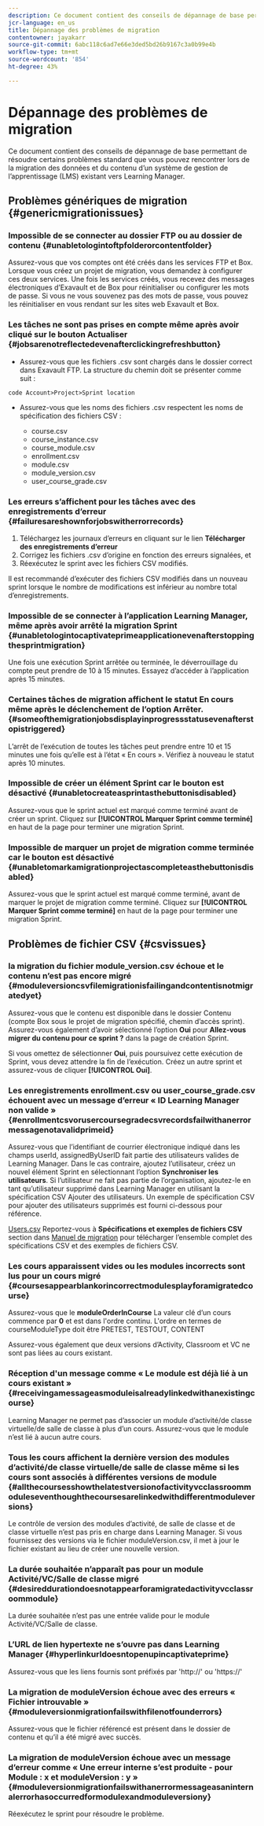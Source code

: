 ```yaml
---
description: Ce document contient des conseils de dépannage de base permettant de résoudre certains problèmes standard que vous pouvez rencontrer lors de la migration des données et du contenu d’un système de gestion de l’apprentissage (LMS) existant vers Learning Manager.
jcr-language: en_us
title: Dépannage des problèmes de migration
contentowner: jayakarr
source-git-commit: 6abc118c6ad7e66e3ded5bd26b9167c3a0b99e4b
workflow-type: tm+mt
source-wordcount: '854'
ht-degree: 43%

---
```




# Dépannage des problèmes de migration

Ce document contient des conseils de dépannage de base permettant de résoudre certains problèmes standard que vous pouvez rencontrer lors de la migration des données et du contenu d’un système de gestion de l’apprentissage (LMS) existant vers Learning Manager.

## Problèmes génériques de migration {#genericmigrationissues}

### Impossible de se connecter au dossier FTP ou au dossier de contenu {#unabletologintoftpfolderorcontentfolder}

Assurez-vous que vos comptes ont été créés dans les services FTP et Box. Lorsque vous créez un projet de migration, vous demandez à configurer ces deux services. Une fois les services créés, vous recevez des messages électroniques d’Exavault et de Box pour réinitialiser ou configurer les mots de passe. Si vous ne vous souvenez pas des mots de passe, vous pouvez les réinitialiser en vous rendant sur les sites web Exavault et Box.

### Les tâches ne sont pas prises en compte même après avoir cliqué sur le bouton Actualiser {#jobsarenotreflectedevenafterclickingrefreshbutton}

* Assurez-vous que les fichiers .csv sont chargés dans le dossier correct dans Exavault FTP. La structure du chemin doit se présenter comme suit :

`code Account>Project>Sprint location`

* Assurez-vous que les noms des fichiers .csv respectent les noms de spécification des fichiers CSV :

   * course.csv
   * course_instance.csv
   * course_module.csv
   * enrollment.csv
   * module.csv
   * module_version.csv
   * user_course_grade.csv

### Les erreurs s’affichent pour les tâches avec des enregistrements d’erreur {#failuresareshownforjobswitherrorrecords}

1. Téléchargez les journaux d’erreurs en cliquant sur le lien **Télécharger des enregistrements d’erreur**
1. Corrigez les fichiers .csv d’origine en fonction des erreurs signalées, et
1. Réexécutez le sprint avec les fichiers CSV modifiés.

Il est recommandé d’exécuter des fichiers CSV modifiés dans un nouveau sprint lorsque le nombre de modifications est inférieur au nombre total d’enregistrements.

### Impossible de se connecter à l’application Learning Manager, même après avoir arrêté la migration Sprint {#unabletologintocaptivateprimeapplicationevenafterstoppingthesprintmigration}

Une fois une exécution Sprint arrêtée ou terminée, le déverrouillage du compte peut prendre de 10 à 15 minutes. Essayez d’accéder à l’application après 15 minutes.

### Certaines tâches de migration affichent le statut En cours même après le déclenchement de l’option Arrêter. {#someofthemigrationjobsdisplayinprogressstatusevenafterstopistriggered}

L’arrêt de l’exécution de toutes les tâches peut prendre entre 10 et 15 minutes une fois qu’elle est à l’état « En cours ». Vérifiez à nouveau le statut après 10 minutes.

### Impossible de créer un élément Sprint car le bouton est désactivé {#unabletocreateasprintasthebuttonisdisabled}

Assurez-vous que le sprint actuel est marqué comme terminé avant de créer un sprint. Cliquez sur **[!UICONTROL Marquer Sprint comme terminé]** en haut de la page pour terminer une migration Sprint.

### Impossible de marquer un projet de migration comme terminée car le bouton est désactivé {#unabletomarkamigrationprojectascompleteasthebuttonisdisabled}

Assurez-vous que le sprint actuel est marqué comme terminé, avant de marquer le projet de migration comme terminé. Cliquez sur **[!UICONTROL Marquer Sprint comme terminé]** en haut de la page pour terminer une migration Sprint.

## Problèmes de fichier CSV {#csvissues}

### la migration du fichier module_version.csv échoue et le contenu n’est pas encore migré {#moduleversioncsvfilemigrationisfailingandcontentisnotmigratedyet}

Assurez-vous que le contenu est disponible dans le dossier Contenu (compte Box sous le projet de migration spécifié, chemin d’accès sprint). Assurez-vous également d’avoir sélectionné l’option **Oui** pour **Allez-vous migrer du contenu pour ce sprint ?** dans la page de création Sprint.

Si vous omettez de sélectionner **Oui**, puis poursuivez cette exécution de Sprint, vous devez attendre la fin de l’exécution. Créez un autre sprint et assurez-vous de cliquer **[!UICONTROL Oui]**.

### Les enregistrements enrollment.csv ou user_course_grade.csv échouent avec un message d’erreur « ID Learning Manager non valide » {#enrollmentcsvorusercoursegradecsvrecordsfailwithanerrormessagenotavalidprimeid}

Assurez-vous que l’identifiant de courrier électronique indiqué dans les champs userId, assignedByUserID fait partie des utilisateurs valides de Learning Manager. Dans le cas contraire, ajoutez l’utilisateur, créez un nouvel élément Sprint en sélectionnant l’option **Synchroniser les utilisateurs**. Si l’utilisateur ne fait pas partie de l’organisation, ajoutez-le en tant qu’utilisateur supprimé dans Learning Manager en utilisant la spécification CSV Ajouter des utilisateurs. Un exemple de spécification CSV pour ajouter des utilisateurs supprimés est fourni ci-dessous pour référence.

[Users.csv](assets/users.zip) Reportez-vous à **Spécifications et exemples de fichiers CSV** section dans [Manuel de migration](../integration-admin/feature-summary/migration-manual.md) pour télécharger l’ensemble complet des spécifications CSV et des exemples de fichiers CSV.

### Les cours apparaissent vides ou les modules incorrects sont lus pour un cours migré {#coursesappearblankorincorrectmodulesplayforamigratedcourse}

Assurez-vous que le **moduleOrderInCourse** La valeur clé d’un cours commence par **0** et est dans l&#39;ordre continu. L&#39;ordre en termes de courseModuleType doit être PRETEST, TESTOUT, CONTENT

Assurez-vous également que deux versions d’Activity, Classroom et VC ne sont pas liées au cours existant.

### Réception d&#39;un message comme « Le module est déjà lié à un cours existant » {#receivingamessageasmoduleisalreadylinkedwithanexistingcourse}

Learning Manager ne permet pas d’associer un module d’activité/de classe virtuelle/de salle de classe à plus d’un cours. Assurez-vous que le module n’est lié à aucun autre cours.

### Tous les cours affichent la dernière version des modules d’activité/de classe virtuelle/de salle de classe même si les cours sont associés à différentes versions de module {#allthecoursesshowthelatestversionofactivityvcclassroommoduleseventhoughthecoursesarelinkedwithdifferentmoduleversions}

Le contrôle de version des modules d’activité, de salle de classe et de classe virtuelle n’est pas pris en charge dans Learning Manager. Si vous fournissez des versions via le fichier moduleVersion.csv, il met à jour le fichier existant au lieu de créer une nouvelle version.

### La durée souhaitée n’apparaît pas pour un module Activité/VC/Salle de classe migré {#desireddurationdoesnotappearforamigratedactivityvcclassroommodule}

La durée souhaitée n’est pas une entrée valide pour le module Activité/VC/Salle de classe.

### L’URL de lien hypertexte ne s’ouvre pas dans Learning Manager {#hyperlinkurldoesntopenupincaptivateprime}

Assurez-vous que les liens fournis sont préfixés par &#39;http://&#39; ou &#39;https://&#39;

### La migration de moduleVersion échoue avec des erreurs « Fichier introuvable » {#moduleversionmigrationfailswithfilenotfounderrors}

Assurez-vous que le fichier référencé est présent dans le dossier de contenu et qu’il a été migré avec succès.

### La migration de moduleVersion échoue avec un message d’erreur comme « Une erreur interne s’est produite - pour Module : x et moduleVersion : y » {#moduleversionmigrationfailswithanerrormessageasaninternalerrorhasoccurredformodulexandmoduleversiony}

Réexécutez le sprint pour résoudre le problème.
